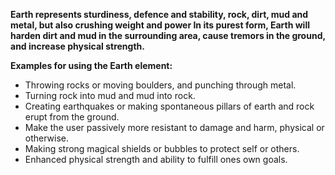 **Earth represents sturdiness, defence and stability, rock, dirt, mud and metal, but also crushing weight and power
In its purest form, Earth will harden dirt and mud in the surrounding area, cause tremors in the ground, and increase physical strength.**

**Examples for using the Earth element:**
- Throwing rocks or moving boulders, and punching through metal.
- Turning rock into mud and mud into rock.
- Creating earthquakes or making spontaneous pillars of earth and rock erupt from the ground.
- Make the user passively more resistant to damage and harm, physical or otherwise.
- Making strong magical shields or bubbles to protect self or others.
- Enhanced physical strength and ability to fulfill ones own goals.